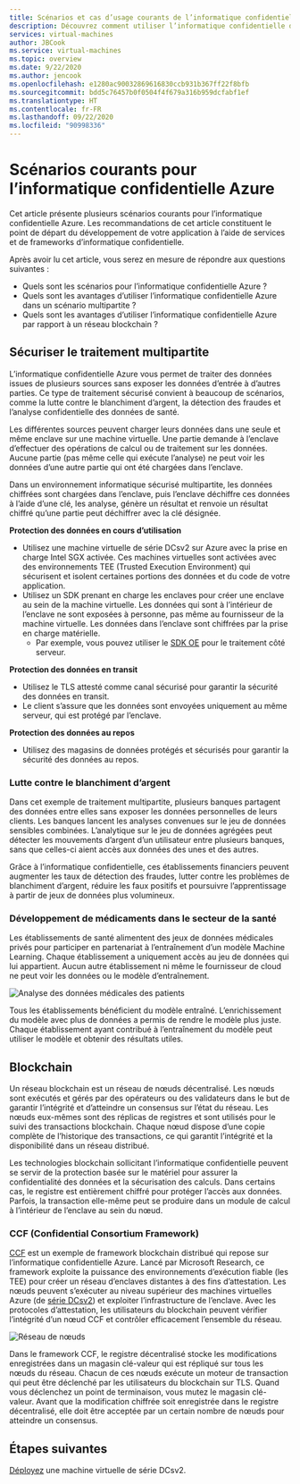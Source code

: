 ```yaml
---
title: Scénarios et cas d’usage courants de l’informatique confidentielle Azure
description: Découvrez comment utiliser l’informatique confidentielle dans votre scénario.
services: virtual-machines
author: JBCook
ms.service: virtual-machines
ms.topic: overview
ms.date: 9/22/2020
ms.author: jencook
ms.openlocfilehash: e1280ac90032869616830ccb931b367ff22f8bfb
ms.sourcegitcommit: bdd5c76457b0f0504f4f679a316b959dcfabf1ef
ms.translationtype: HT
ms.contentlocale: fr-FR
ms.lasthandoff: 09/22/2020
ms.locfileid: "90998336"
---
```

# <a name="common-scenarios-for-azure-confidential-computing"></a>Scénarios courants pour l’informatique confidentielle Azure

Cet article présente plusieurs scénarios courants pour l’informatique confidentielle Azure. Les recommandations de cet article constituent le point de départ du développement de votre application à l’aide de services et de frameworks d’informatique confidentielle. 

Après avoir lu cet article, vous serez en mesure de répondre aux questions suivantes :

- Quels sont les scénarios pour l’informatique confidentielle Azure ?
- Quels sont les avantages d’utiliser l’informatique confidentielle Azure dans un scénario multipartite ?
- Quels sont les avantages d’utiliser l’informatique confidentielle Azure par rapport à un réseau blockchain ?


## <a name="secure-multi-party-computation"></a>Sécuriser le traitement multipartite
L’informatique confidentielle Azure vous permet de traiter des données issues de plusieurs sources sans exposer les données d’entrée à d’autres parties. Ce type de traitement sécurisé convient à beaucoup de scénarios, comme la lutte contre le blanchiment d’argent, la détection des fraudes et l’analyse confidentielle des données de santé.

Les différentes sources peuvent charger leurs données dans une seule et même enclave sur une machine virtuelle. Une partie demande à l’enclave d’effectuer des opérations de calcul ou de traitement sur les données. Aucune partie (pas même celle qui exécute l’analyse) ne peut voir les données d’une autre partie qui ont été chargées dans l’enclave. 

Dans un environnement informatique sécurisé multipartite, les données chiffrées sont chargées dans l’enclave, puis l’enclave déchiffre ces données à l’aide d’une clé, les analyse, génère un résultat et renvoie un résultat chiffré qu’une partie peut déchiffrer avec la clé désignée. 

**Protection des données en cours d’utilisation** 
- Utilisez une machine virtuelle de série DCsv2 sur Azure avec la prise en charge Intel SGX activée. Ces machines virtuelles sont activées avec des environnements TEE (Trusted Execution Environment) qui sécurisent et isolent certaines portions des données et du code de votre application.
- Utilisez un SDK prenant en charge les enclaves pour créer une enclave au sein de la machine virtuelle. Les données qui sont à l’intérieur de l’enclave ne sont exposées à personne, pas même au fournisseur de la machine virtuelle. Les données dans l’enclave sont chiffrées par la prise en charge matérielle.
    - Par exemple, vous pouvez utiliser le [SDK OE](https://github.com/openenclave/openenclave) pour le traitement côté serveur. 

**Protection des données en transit** 
- Utilisez le TLS attesté comme canal sécurisé pour garantir la sécurité des données en transit.
- Le client s’assure que les données sont envoyées uniquement au même serveur, qui est protégé par l’enclave. 

**Protection des données au repos**
- Utilisez des magasins de données protégés et sécurisés pour garantir la sécurité des données au repos. 

### <a name="anti-money-laundering"></a>Lutte contre le blanchiment d’argent
Dans cet exemple de traitement multipartite, plusieurs banques partagent des données entre elles sans exposer les données personnelles de leurs clients. Les banques lancent les analyses convenues sur le jeu de données sensibles combinées. L’analytique sur le jeu de données agrégées peut détecter les mouvements d’argent d’un utilisateur entre plusieurs banques, sans que celles-ci aient accès aux données des unes et des autres.

Grâce à l’informatique confidentielle, ces établissements financiers peuvent augmenter les taux de détection des fraudes, lutter contre les problèmes de blanchiment d’argent, réduire les faux positifs et poursuivre l’apprentissage à partir de jeux de données plus volumineux. 

### <a name="drug-development-in-healthcare"></a>Développement de médicaments dans le secteur de la santé
Les établissements de santé alimentent des jeux de données médicales privés pour participer en partenariat à l’entraînement d’un modèle Machine Learning. Chaque établissement a uniquement accès au jeu de données qui lui appartient. Aucun autre établissement ni même le fournisseur de cloud ne peut voir les données ou le modèle d’entraînement. 

![Analyse des données médicales des patients](./media/use-cases-scenarios/patient-data.png)

Tous les établissements bénéficient du modèle entraîné. L’enrichissement du modèle avec plus de données a permis de rendre le modèle plus juste. Chaque établissement ayant contribué à l’entraînement du modèle peut utiliser le modèle et obtenir des résultats utiles. 

## <a name="blockchain"></a>Blockchain

Un réseau blockchain est un réseau de nœuds décentralisé. Les nœuds sont exécutés et gérés par des opérateurs ou des validateurs dans le but de garantir l’intégrité et d’atteindre un consensus sur l’état du réseau. Les nœuds eux-mêmes sont des réplicas de registres et sont utilisés pour le suivi des transactions blockchain. Chaque nœud dispose d’une copie complète de l’historique des transactions, ce qui garantit l’intégrité et la disponibilité dans un réseau distribué.

Les technologies blockchain sollicitant l’informatique confidentielle peuvent se servir de la protection basée sur le matériel pour assurer la confidentialité des données et la sécurisation des calculs. Dans certains cas, le registre est entièrement chiffré pour protéger l’accès aux données. Parfois, la transaction elle-même peut se produire dans un module de calcul à l’intérieur de l’enclave au sein du nœud.

### <a name="confidential-consortium-framework-ccf"></a>CCF (Confidential Consortium Framework)
[CCF](https://www.microsoft.com/research/project/confidential-consortium-framework/) est un exemple de framework blockchain distribué qui repose sur l’informatique confidentielle Azure. Lancé par Microsoft Research, ce framework exploite la puissance des environnements d’exécution fiable (les TEE) pour créer un réseau d’enclaves distantes à des fins d’attestation. Les nœuds peuvent s’exécuter au niveau supérieur des machines virtuelles Azure (de [série DCsv2](confidential-computing-enclaves.md)) et exploiter l’infrastructure de l’enclave. Avec les protocoles d’attestation, les utilisateurs du blockchain peuvent vérifier l’intégrité d’un nœud CCF et contrôler efficacement l’ensemble du réseau. 

![Réseau de nœuds](./media/use-cases-scenarios/ccf.png)

Dans le framework CCF, le registre décentralisé stocke les modifications enregistrées dans un magasin clé-valeur qui est répliqué sur tous les nœuds du réseau. Chacun de ces nœuds exécute un moteur de transaction qui peut être déclenché par les utilisateurs du blockchain sur TLS. Quand vous déclenchez un point de terminaison, vous mutez le magasin clé-valeur. Avant que la modification chiffrée soit enregistrée dans le registre décentralisé, elle doit être acceptée par un certain nombre de nœuds pour atteindre un consensus. 

## <a name="next-steps"></a>Étapes suivantes
[Déployez](quick-create-marketplace.md) une machine virtuelle de série DCsv2.



